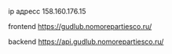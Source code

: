 ip адресс 158.160.176.15 


frontend https://gudlub.nomorepartiesco.ru/ 


backend https://api.gudlub.nomorepartiesco.ru/
